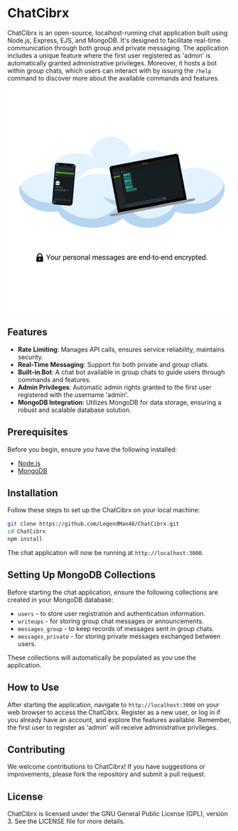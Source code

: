 # ChatCibrx

ChatCibrx is an open-source, localhost-running chat application built using Node.js, Express, EJS, and MongoDB. It's designed to facilitate real-time communication through both group and private messaging. The application includes a unique feature where the first user registered as 'admin' is automatically granted administrative privileges. Moreover, it hosts a bot within group chats, which users can interact with by issuing the `/help` command to discover more about the available commands and features.

<img src="https://github.com/LegendMan46/ChatCibrx/blob/master/public/img/indexAd.png">

## Features
- **Rate Limiting**: Manages API calls, ensures service reliability, maintains security.
- **Real-Time Messaging**: Support for both private and group chats.
- **Built-in Bot**: A chat bot available in group chats to guide users through commands and features.
- **Admin Privileges**: Automatic admin rights granted to the first user registered with the username 'admin'.
- **MongoDB Integration**: Utilizes MongoDB for data storage, ensuring a robust and scalable database solution.

## Prerequisites

Before you begin, ensure you have the following installed:
- [Node.js](https://nodejs.org/)
- [MongoDB](https://www.mongodb.com/)

## Installation

Follow these steps to set up the ChatCibrx on your local machine:


```bash
git clone https://github.com/LegendMan46/ChatCibrx.git
cd ChatCibrx
npm install
```

The chat application will now be running at `http://localhost:3000`.

## Setting Up MongoDB Collections

Before starting the chat application, ensure the following collections are created in your MongoDB database:
- `users` - to store user registration and authentication information.
- `writeups` - for storing group chat messages or announcements.
- `messages_group` - to keep records of messages sent in group chats.
- `messages_private` - for storing private messages exchanged between users.

These collections will automatically be populated as you use the application.

## How to Use

After starting the application, navigate to `http://localhost:3000` on your web browser to access the ChatCibrx. Register as a new user, or log in if you already have an account, and explore the features available. Remember, the first user to register as 'admin' will receive administrative privileges.

## Contributing

We welcome contributions to ChatCibrx! If you have suggestions or improvements, please fork the repository and submit a pull request.

## License

ChatCibrx is licensed under the GNU General Public License (GPL), version 3. See the LICENSE file for more details.
   
   
